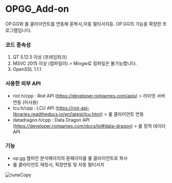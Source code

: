 # OPGG_Add-on
OP.GG와 롤 클라이언트를 연동해 룬복사,자동 멀티서치등. OP.GG의 기능을 확장한 프로그램입니다.


### 코드 종속성
1. QT 5.12.5 이상 (프레임워크)
2. MSVC 2015 이상 (컴파일러) > Mingw로 컴파일은 불가능합니다.
3. OpenSSL 1.1.1


### 사용한 외부 API
- riot.h/cpp : Riot API (https://developer.riotgames.com/apis) > 라이엇 서버 연동 (미사용)
- lcu.h/cpp : LCU API (https://riot-api-libraries.readthedocs.io/en/latest/lcu.html) > 롤 클라이언트 연동
- datadragon.h/cpp : Data Dragon API (https://developer.riotgames.com/docs/lol#data-dragon) > 롤 정적 데이터 API

### 기능
- op.gg 챔피언 분석페이지의 룬페이지를 롤 클라이언트로 복사
- 롤 클라이언트 매칭시, 픽창연동 및 자동 멀티서치

![runeCopy](https://user-images.githubusercontent.com/45027993/82983614-62cf1d80-a02b-11ea-94b4-d085744aab8c.png)
